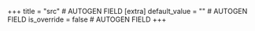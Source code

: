 +++
title = "src" # AUTOGEN FIELD
[extra]
default_value = "" # AUTOGEN FIELD
is_override = false # AUTOGEN FIELD
+++
